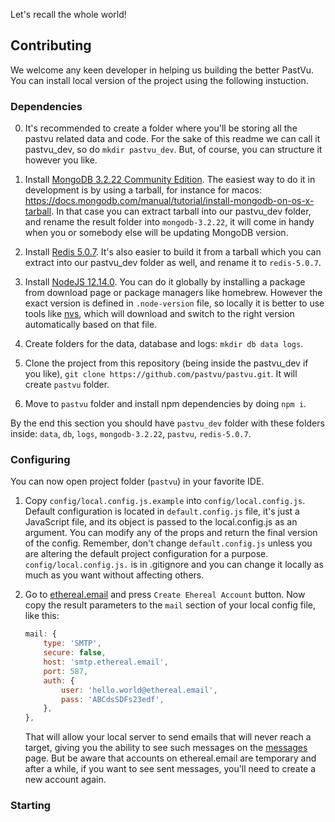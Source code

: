 Let's recall the whole world!

## Contributing

We welcome any keen developer in helping us building the better PastVu. You can install local version of the project using the following instuction.

### Dependencies

0. It's recommended to create a folder where you'll be storing all the pastvu related data and code. For the sake of this readme we can call it pastvu_dev, so do `mkdir pastvu_dev`. But, of course, you can structure it however you like.

1. Install [MongoDB 3.2.22 Community Edition](https://docs.mongodb.com/manual/administration/install-community). The easiest way to do it in development is by using a tarball, for instance for macos:
https://docs.mongodb.com/manual/tutorial/install-mongodb-on-os-x-tarball. In that case you can extract tarball into our pastvu_dev folder, and rename the result folder into `mongodb-3.2.22`, it will come in handy when you or somebody else will be updating MongoDB version.

2. Install [Redis 5.0.7](https://redis.io/topics/quickstart). It's also easier to build it from a tarball which you can extract into our pastvu_dev folder as well, and rename it to `redis-5.0.7`.

3. Install [NodeJS 12.14.0](https://nodejs.org/en/download). You can do it globally by installing a package from download page or package managers like homebrew. However the exact version is defined in `.node-version` file, so locally it is better to use tools like [nvs](https://github.com/jasongin/nvs), which will download and switch to the right version automatically based on that file.

4. Create folders for the data, database and logs: `mkdir db data logs`.

5. Clone the project from this repository (being inside the pastvu_dev if you like), `git clone https://github.com/pastvu/pastvu.git`. It will create `pastvu` folder.

6. Move to `pastvu` folder and install npm dependencies by doing `npm i`.

By the end this section you should have `pastvu_dev` folder with these folders inside: `data`, `db`, `logs`, `mongodb-3.2.22`, `pastvu`, `redis-5.0.7`.

### Configuring

You can now open project folder (`pastvu`) in your favorite IDE.

1. Copy `config/local.config.js.example` into `config/local.config.js`. Default configuration is located in `default.config.js` file, it's just a JavaScript file, and its object is passed to the local.config.js as an argument. You can modify any of the props and return the final version of the config. Remember, don't change `default.config.js` unless you are altering the default project configuration for a purpose. `config/local.config.js.` is in .gitignore and you can change it locally as much as you want without affecting others.

2. Go to [ethereal.email](https://ethereal.email) and press `Create Ehereal Account` button. Now copy the result parameters to the `mail` section of your local config file, like this:
    ```javascript
    mail: {
        type: 'SMTP',
        secure: false,
        host: 'smtp.ethereal.email',
        port: 587,
        auth: {
            user: 'hello.world@ethereal.email',
            pass: 'ABCdsSDFs23edf',
        },
    },
    ```
    That will allow your local server to send emails that will never reach a target, giving you the ability to see such messages on the [messages](https://ethereal.email/messages) page. But be aware that accounts on ethereal.email are temporary and after a while, if you want to see sent messages, you'll need to create a new account again.

### Starting
